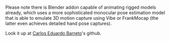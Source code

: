 Please note there is Blender addon capable of animating rigged models already, which uses a more sophisticated monocular pose estimation model that is able to emulate 3D motion capture using Vibe or FrankMocap (the latter even achieves detailed hand pose captures).

Look it up at [Carlos Eduardo Barreto](https://github.com/carlosedubarreto/b3d_mocap_import)'s github.
